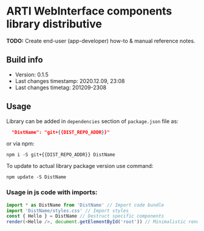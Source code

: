 # ARTI WebInterface components library distributive

__TODO:__ Create end-user (app-developer) how-to & manual reference notes.

## Build info

- Version: 0.1.5
- Last changes timestamp: 2020.12.09, 23:08
- Last changes timetag: 201209-2308

## Usage

Library can be added in `dependencies` section of `package.json` file as:

```json
  "DistName": "git+{{DIST_REPO_ADDR}}"
```

or via npm:

```shell
npm i -S git+{{DIST_REPO_ADDR}} DistName
```

To update to actual library package version use command:
```shell
npm update -S DistName
```

### Usage in js code with imports:

```javascript
import * as DistName from 'DistName' // Import code bundle
import 'DistName/styles.css' // Import styles
const { Hello } = DistName // Destruct specific components
render(<Hello />, document.getElementById('root')) // Minimalistic render sample
```

<!--
 @changed 2020.10.06, 02:16
-->
